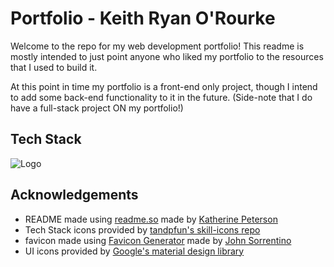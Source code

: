 
# Portfolio - Keith Ryan O'Rourke

Welcome to the repo for my web development portfolio! This readme is mostly intended to just point anyone who liked  my portfolio to the resources that I used to build it.

At this point in time my portfolio is a front-end only project, though I intend to add some back-end functionality to it in the future. (Side-note that I do have a full-stack project ON my portfolio!)
## Tech Stack
![Logo](https://skillicons.dev/icons?i=html,css,scss,js,react)


## Acknowledgements

 - README made using [readme.so](https://readme.so) made by [Katherine Peterson](https://katherinempeterson.com/)
 - Tech Stack icons provided by [tandpfun's skill-icons repo](https://github.com/tandpfun/skill-icons#icons-list)
 - favicon made using [Favicon Generator](https://favicon.io) made by [John Sorrentino](https://twitter.com/johnsorrentino)
 - UI icons provided by [Google's material design library](https://fonts.google.com/icons)

